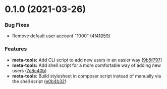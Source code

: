 # 0.1.0 (2021-03-26)


### Bug Fixes

* Remove default user account "1000" ([4f41059](https://github.com/wuespace/wuespace-jwt-login/commit/4f410593c760a5e69c2d98f63492a5f9983e2707))


### Features

* **meta-tools:** Add CLI script to add new users in an easier way ([9b5f797](https://github.com/wuespace/wuespace-jwt-login/commit/9b5f79744bc4e171904579ec1187f334cf89a41f))
* **meta-tools:** Add shell script for a more comfortable way of adding new users ([7c8c40b](https://github.com/wuespace/wuespace-jwt-login/commit/7c8c40bc968ac0323403ab6ac1dbcdcc11f65412))
* **meta-tools:** Build stylesheet in composer script instead of manually via the shell script ([e0b4b32](https://github.com/wuespace/wuespace-jwt-login/commit/e0b4b32ce345ae434d48de350e8e6317e618a543))



